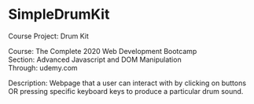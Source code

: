 # SimpleDrumKit

Course Project: Drum Kit

Course: The Complete 2020 Web Development Bootcamp  
Section: Advanced Javascript and DOM Manipulation  
Through: udemy.com  

Description: Webpage that a user can interact with by clicking on buttons OR
pressing specific keyboard keys to produce a particular drum sound.
